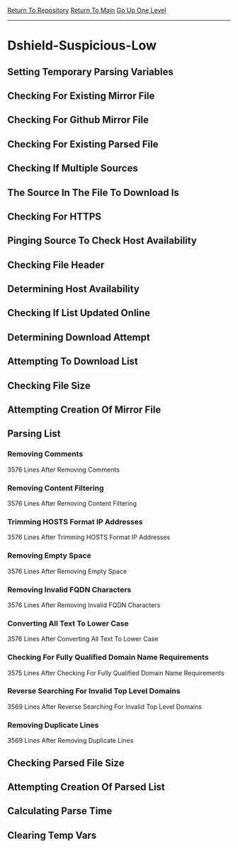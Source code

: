 [Return To Repository](https://github.com/deathbybandaid/piholeparser/)
[Return To Main](https://github.com/deathbybandaid/piholeparser/blob/master/RecentRunLogs/Mainlog.md)
[Go Up One Level](https://github.com/deathbybandaid/piholeparser/blob/master/RecentRunLogs/TopLevelScripts/30-Processing-External-Blacklists.md)
____________________________________
# Dshield-Suspicious-Low
## Setting Temporary Parsing Variables
## Checking For Existing Mirror File
## Checking For Github Mirror File
## Checking For Existing Parsed File
## Checking If Multiple Sources
## The Source In The File To Download Is
## Checking For HTTPS
## Pinging Source To Check Host Availability
## Checking File Header
## Determining Host Availability
## Checking If List Updated Online
## Determining Download Attempt
## Attempting To Download List
## Checking File Size
## Attempting Creation Of Mirror File
## Parsing List
### Removing Comments
3576 Lines After Removing Comments
### Removing Content Filtering
3576 Lines After Removing Content Filtering
### Trimming HOSTS Format IP Addresses
3576 Lines After Trimming HOSTS Format IP Addresses
### Removing Empty Space
3576 Lines After Removing Empty Space
### Removing Invalid FQDN Characters
3576 Lines After Removing Invalid FQDN Characters
### Converting All Text To Lower Case
3576 Lines After Converting All Text To Lower Case
### Checking For Fully Qualified Domain Name Requirements
3575 Lines After Checking For Fully Qualified Domain Name Requirements
### Reverse Searching For Invalid Top Level Domains
3569 Lines After Reverse Searching For Invalid Top Level Domains
### Removing Duplicate Lines
3569 Lines After Removing Duplicate Lines
## Checking Parsed File Size
## Attempting Creation Of Parsed List
## Calculating Parse Time
## Clearing Temp Vars
